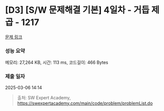 # [D3] [S/W 문제해결 기본] 4일차 - 거듭 제곱 - 1217 

[문제 링크](https://swexpertacademy.com/main/code/problem/problemDetail.do?contestProbId=AV14dUIaAAUCFAYD) 

### 성능 요약

메모리: 27,264 KB, 시간: 113 ms, 코드길이: 466 Bytes

### 제출 일자

2025-03-06 14:14



> 출처: SW Expert Academy, https://swexpertacademy.com/main/code/problem/problemList.do